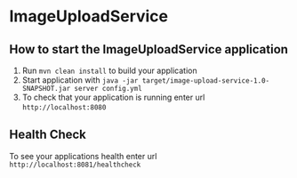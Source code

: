 # ImageUploadService

How to start the ImageUploadService application
---

1. Run `mvn clean install` to build your application
1. Start application with `java -jar target/image-upload-service-1.0-SNAPSHOT.jar server config.yml`
1. To check that your application is running enter url `http://localhost:8080`

Health Check
---

To see your applications health enter url `http://localhost:8081/healthcheck`
